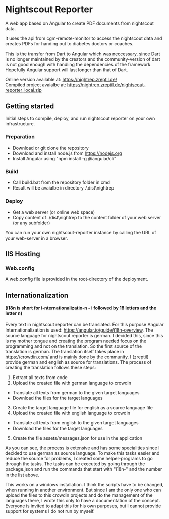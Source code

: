 # Nightscout Reporter

A web app based on Angular to create PDF documents from nightscout data.

It uses the api from cgm-remote-monitor to access the nightscout data and
creates PDFs for handing out to diabetes doctors or coaches.

This is the transfer from Dart to Angular which was neccessary, since Dart is no longer maintained by the creators and the community-version of dart is not good enough with handling the dependencies of the framework. Hopefully Angular support will last longer than that of Dart.

Online version available at: https://nightrep.zreptil.de/  
Compiled project avaialbe at: https://nightrep.zreptil.de/nightscout-reporter_local.zip

## Getting started

Initial steps to compile, deploy, and run nightscout reporter on your own infrastructure.

### Preparation

* Download or git clone the repository
* Download and install node.js from https://nodejs.org
* Install Angular using "npm install -g @angular/cli"

### Build

* Call build.bat from the repository folder in cmd
* Result will be avaialbe in directory .\dist\nightrep

### Deploy

* Get a web server (or online web space)
* Copy content of .\dist\nightrep to the content folder of your web server (or any subfolder)

You can run your own nightscout-reporter instance by calling the URL of your web-server in a browser.

## IIS Hosting

### Web.config

A web.config file is provided in the root-directory of the deployment.

## Internationalization

#### (i18n is short for i-nternationalizatio-n - i followed by 18 letters and the letter n)

Every text in nightscout reporter can be translated. For this purpose Angular Internationalization is used: https://angular.io/guide/i18n-overview. The source
language for nightscout reporter is german. I decided this, since this is my mother tongue and creating the program needed focus on the programming and not on
the translation. So the first source of the translation is german. The translation itself takes place in https://crowdin.com/ and is mainly done by the community.
I (zreptil) provide german and english as source for translations. The process of creating the translation follows these steps:

1. Extract all texts from code
2. Upload the created file with german language to crowdin

- Translate all texts from german to the given target languages
- Download the files for the target languages

3. Create the target language file for english as a source language file
4. Upload the created file with english language to crowdin

- Translate all texts from english to the given target languages
- Download the files for the target languages

5. Create the file assets/messages.json for use in the application

As you can see, the process is extensive and has some specialities since I decided to use german as source language. To make this tasks easier and reduce the source
for problems, I created some helper-programs to go through the tasks. The tasks can be executed by going through the package.json and run the commands that start
with "i18n-" and the number in the list above.

This works on a windows installation. I think the scripts have to be changed, when running in another environment. But since I am the only one who can upload the
files to this crowdin projects and do the management of the languages there, I wrote this only to have a documentation of the concept. Everyone is invited to adapt this for his
own purposes, but I cannot provide support for systems I do not run by myself.
